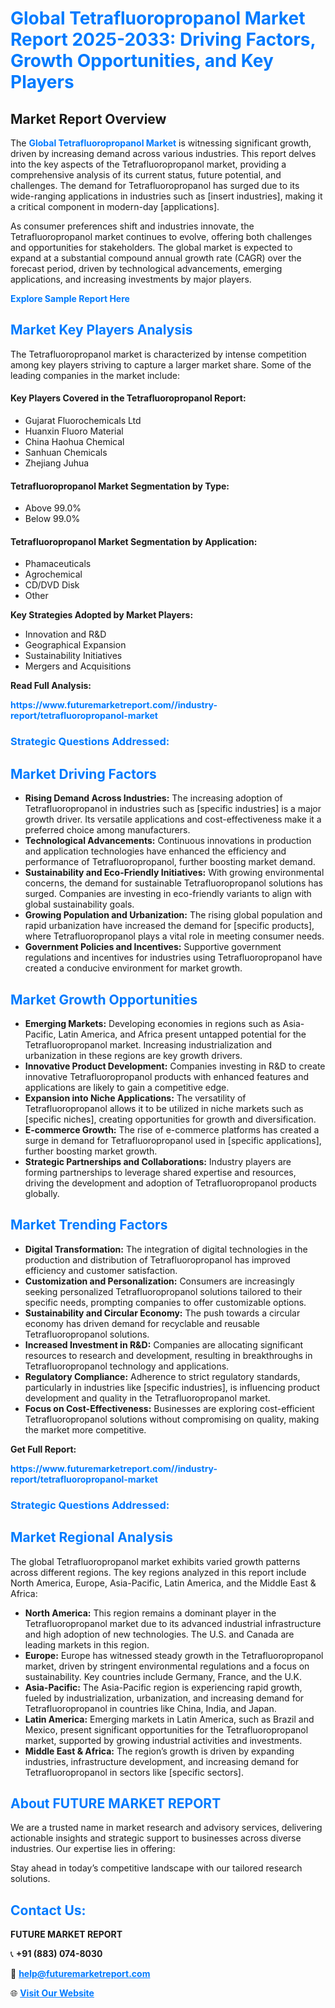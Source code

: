 <h1 style="color: #007BFF;">Global Tetrafluoropropanol Market Report 2025-2033: Driving Factors, Growth Opportunities, and Key Players</h1>

<section id="overview">
<h2>Market Report Overview</h2>
<p>The <a href="https://www.futuremarketreport.com//industry-report/tetrafluoropropanol-market" style="color: #007BFF; text-decoration: none;"><strong>Global Tetrafluoropropanol Market</strong></a> is witnessing significant growth, driven by increasing demand across various industries. This report delves into the key aspects of the Tetrafluoropropanol market, providing a comprehensive analysis of its current status, future potential, and challenges. The demand for Tetrafluoropropanol has surged due to its wide-ranging applications in industries such as [insert industries], making it a critical component in modern-day [applications].</p>
<p>As consumer preferences shift and industries innovate, the Tetrafluoropropanol market continues to evolve, offering both challenges and opportunities for stakeholders. The global market is expected to expand at a substantial compound annual growth rate (CAGR) over the forecast period, driven by technological advancements, emerging applications, and increasing investments by major players.</p>
</section>

<section id="overview">
<p><a href="https://www.futuremarketreport.com//request-sample/reportId=46939" style="color: #007BFF; text-decoration: none;"><strong>Explore Sample Report Here</strong></a></p>
</section>

<section id="key-players">
<h2 style="color: #007BFF;">Market Key Players Analysis</h2>
<p>The Tetrafluoropropanol market is characterized by intense competition among key players striving to capture a larger market share. Some of the leading companies in the market include:</p>
<h4>Key Players Covered in the Tetrafluoropropanol Report:</h4>
<ul><li>Gujarat Fluorochemicals Ltd</li><li>Huanxin Fluoro Material</li><li>China Haohua Chemical</li><li>Sanhuan Chemicals</li><li>Zhejiang Juhua</li></ul>
<h4>Tetrafluoropropanol Market Segmentation by Type:</h4>
<ul><li>Above 99.0%</li><li>Below 99.0%</li></ul>

<h4>Tetrafluoropropanol Market Segmentation by Application:</h4>
<ul><li>Phamaceuticals</li><li>Agrochemical</li><li>CD/DVD Disk</li><li>Other</li></ul>
<p><strong>Key Strategies Adopted by Market Players:</strong></p>
<ul>
<li>Innovation and R&D</li>
<li>Geographical Expansion</li>
<li>Sustainability Initiatives</li>
<li>Mergers and Acquisitions</li>
</ul>
</section>

<section>
<p><strong>Read Full Analysis: </strong></p><a href="https://www.futuremarketreport.com//industry-report/tetrafluoropropanol-market" style="color: #007BFF; text-decoration: none;"><strong>https://www.futuremarketreport.com//industry-report/tetrafluoropropanol-market</strong></a>
<h3 style="color: #007BFF;">Strategic Questions Addressed:</h3>
</section>

<section id="driving-factors">
<h2 style="color: #007BFF;">Market Driving Factors</h2>
<ul>
<li><strong>Rising Demand Across Industries:</strong> The increasing adoption of Tetrafluoropropanol in industries such as [specific industries] is a major growth driver. Its versatile applications and cost-effectiveness make it a preferred choice among manufacturers.</li>
<li><strong>Technological Advancements:</strong> Continuous innovations in production and application technologies have enhanced the efficiency and performance of Tetrafluoropropanol, further boosting market demand.</li>
<li><strong>Sustainability and Eco-Friendly Initiatives:</strong> With growing environmental concerns, the demand for sustainable Tetrafluoropropanol solutions has surged. Companies are investing in eco-friendly variants to align with global sustainability goals.</li>
<li><strong>Growing Population and Urbanization:</strong> The rising global population and rapid urbanization have increased the demand for [specific products], where Tetrafluoropropanol plays a vital role in meeting consumer needs.</li>
<li><strong>Government Policies and Incentives:</strong> Supportive government regulations and incentives for industries using Tetrafluoropropanol have created a conducive environment for market growth.</li>
</ul>
</section>

<section id="growth-opportunities">
<h2 style="color: #007BFF;">Market Growth Opportunities</h2>
<ul>
<li><strong>Emerging Markets:</strong> Developing economies in regions such as Asia-Pacific, Latin America, and Africa present untapped potential for the Tetrafluoropropanol market. Increasing industrialization and urbanization in these regions are key growth drivers.</li>
<li><strong>Innovative Product Development:</strong> Companies investing in R&D to create innovative Tetrafluoropropanol products with enhanced features and applications are likely to gain a competitive edge.</li>
<li><strong>Expansion into Niche Applications:</strong> The versatility of Tetrafluoropropanol allows it to be utilized in niche markets such as [specific niches], creating opportunities for growth and diversification.</li>
<li><strong>E-commerce Growth:</strong> The rise of e-commerce platforms has created a surge in demand for Tetrafluoropropanol used in [specific applications], further boosting market growth.</li>
<li><strong>Strategic Partnerships and Collaborations:</strong> Industry players are forming partnerships to leverage shared expertise and resources, driving the development and adoption of Tetrafluoropropanol products globally.</li>
</ul>
</section>

<section id="trending-factors">
<h2 style="color: #007BFF;">Market Trending Factors</h2>
<ul>
<li><strong>Digital Transformation:</strong> The integration of digital technologies in the production and distribution of Tetrafluoropropanol has improved efficiency and customer satisfaction.</li>
<li><strong>Customization and Personalization:</strong> Consumers are increasingly seeking personalized Tetrafluoropropanol solutions tailored to their specific needs, prompting companies to offer customizable options.</li>
<li><strong>Sustainability and Circular Economy:</strong> The push towards a circular economy has driven demand for recyclable and reusable Tetrafluoropropanol solutions.</li>
<li><strong>Increased Investment in R&D:</strong> Companies are allocating significant resources to research and development, resulting in breakthroughs in Tetrafluoropropanol technology and applications.</li>
<li><strong>Regulatory Compliance:</strong> Adherence to strict regulatory standards, particularly in industries like [specific industries], is influencing product development and quality in the Tetrafluoropropanol market.</li>
<li><strong>Focus on Cost-Effectiveness:</strong> Businesses are exploring cost-efficient Tetrafluoropropanol solutions without compromising on quality, making the market more competitive.</li>
</ul>
</section>

<section>
<p><strong>Get Full Report: </strong></p><a href="https://www.futuremarketreport.com//industry-report/tetrafluoropropanol-market" style="color: #007BFF; text-decoration: none;"><strong>https://www.futuremarketreport.com//industry-report/tetrafluoropropanol-market</strong></a>
<h3 style="color: #007BFF;">Strategic Questions Addressed:</h3>
</section>


<section id="regional-analysis">
<h2 style="color: #007BFF;">Market Regional Analysis</h2>
<p>The global Tetrafluoropropanol market exhibits varied growth patterns across different regions. The key regions analyzed in this report include North America, Europe, Asia-Pacific, Latin America, and the Middle East & Africa:</p>
<ul>
<li><strong>North America:</strong> This region remains a dominant player in the Tetrafluoropropanol market due to its advanced industrial infrastructure and high adoption of new technologies. The U.S. and Canada are leading markets in this region.</li>
<li><strong>Europe:</strong> Europe has witnessed steady growth in the Tetrafluoropropanol market, driven by stringent environmental regulations and a focus on sustainability. Key countries include Germany, France, and the U.K.</li>
<li><strong>Asia-Pacific:</strong> The Asia-Pacific region is experiencing rapid growth, fueled by industrialization, urbanization, and increasing demand for Tetrafluoropropanol in countries like China, India, and Japan.</li>
<li><strong>Latin America:</strong> Emerging markets in Latin America, such as Brazil and Mexico, present significant opportunities for the Tetrafluoropropanol market, supported by growing industrial activities and investments.</li>
<li><strong>Middle East & Africa:</strong> The region’s growth is driven by expanding industries, infrastructure development, and increasing demand for Tetrafluoropropanol in sectors like [specific sectors].</li>
</ul>
</section>

<footer>
<h2 style="color: #007BFF;">About FUTURE MARKET REPORT</h2>
<p>We are a trusted name in market research and advisory services, delivering actionable insights and strategic support to businesses across diverse industries. Our expertise lies in offering:</p>

<p>Stay ahead in today’s competitive landscape with our tailored research solutions.</p>

<h2 style="color: #007BFF;">Contact Us:</h2>
<p><strong>FUTURE MARKET REPORT</strong></p>
<p>📞 <strong>+91 (883) 074-8030</strong></p>
<p>📧 <strong><a href="mailto:help@futuremarketreport.com" style="color: #007BFF;">help@futuremarketreport.com</a></strong></p>
<p>🌐 <strong><a href="https://www.futuremarketreport.com/" style="color: #007BFF;">Visit Our Website</a></strong></p>
</footer>